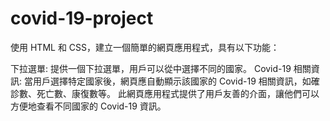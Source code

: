 # covid-19-project
使用 HTML 和 CSS，建立一個簡單的網頁應用程式，具有以下功能：

下拉選單: 提供一個下拉選單，用戶可以從中選擇不同的國家。
Covid-19 相關資訊: 當用戶選擇特定國家後，網頁應自動顯示該國家的 Covid-19 相關資訊，如確診數、死亡數、康復數等。
此網頁應用程式提供了用戶友善的介面，讓他們可以方便地查看不同國家的 Covid-19 資訊。
